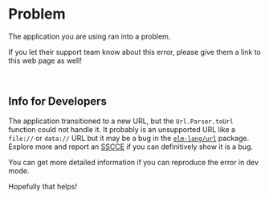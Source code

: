 # Problem

The application you are using ran into a problem.

If you let their support team know about this error, please give them a link to this web page as well!

<br>

## Info for Developers

The application transitioned to a new URL, but the `Url.Parser.toUrl` function could not handle it. It probably is an unsupported URL like a `file://` or `data://` URL but it may be a bug in the [`elm-lang/url`][url] package. Explore more and report an [SSCCE](http://sscce.org/) if you can definitively show it is a bug.

You can get more detailed information if you can reproduce the error in dev mode.

Hopefully that helps!

[url]: https://github.com/elm-lang/url
